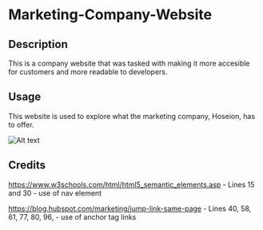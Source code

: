 # Marketing-Company-Website
## Description

This is a company website that was tasked with making it more accesible for customers and more readable to developers. 

## Usage

This website is used to explore what the marketing company, Hoseion, has to offer.

![Alt text](/assets/images/screenshot.png "Screenshot of website")
## Credits

https://www.w3schools.com/html/html5_semantic_elements.asp - Lines 15 and 30 - use of nav element

https://blog.hubspot.com/marketing/jump-link-same-page - Lines 40, 58, 61, 77, 80, 96, - use of anchor tag links

